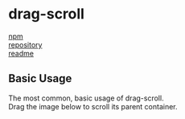 <script setup>
    import ExampleBasicUsage from "/showcases/drag-scroll/basic-usage.vue"
</script>



# drag-scroll

<!-- <a href="https://npmjs.com/package/@wolff-h/drag-scroll"><img style="" src="/npm.svg" alt="npm package"></a>
<a href="https://github.com/Wolff-H/drag-scroll"><img src="https://github.com/badge.svg" alt="repository"></a> -->

[npm](https://npmjs.com/package/@wolff-h/drag-scroll)  
[repository](https://github.com/Wolff-H/drag-scroll)  
[readme](https://github.com/Wolff-H/drag-scroll/blob/master/README.md)

## Basic Usage

The most common, basic usage of drag-scroll.  
Drag the image below to scroll its parent container.

<ExampleBasicUsage />
